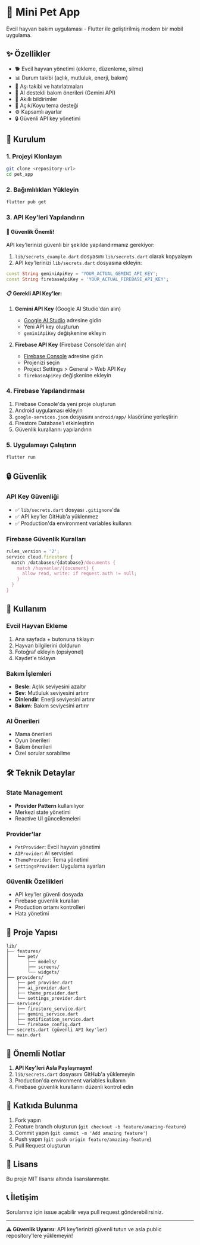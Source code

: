 # 🐾 Mini Pet App

Evcil hayvan bakım uygulaması - Flutter ile geliştirilmiş modern bir mobil uygulama.

## ✨ Özellikler

- 🐕 Evcil hayvan yönetimi (ekleme, düzenleme, silme)
- 📊 Durum takibi (açlık, mutluluk, enerji, bakım)
- 💉 Aşı takibi ve hatırlatmaları
- 🤖 AI destekli bakım önerileri (Gemini API)
- 🔔 Akıllı bildirimler
- 🎨 Açık/Koyu tema desteği
- ⚙️ Kapsamlı ayarlar
- 🔒 Güvenli API key yönetimi

## 🚀 Kurulum

### 1. Projeyi Klonlayın
```bash
git clone <repository-url>
cd pet_app
```

### 2. Bağımlılıkları Yükleyin
```bash
flutter pub get
```

### 3. API Key'leri Yapılandırın

#### 🔑 Güvenlik Önemli!
API key'lerinizi güvenli bir şekilde yapılandırmanız gerekiyor:

1. `lib/secrets_example.dart` dosyasını `lib/secrets.dart` olarak kopyalayın
2. API key'lerinizi `lib/secrets.dart` dosyasına ekleyin:

```dart
const String geminiApiKey = 'YOUR_ACTUAL_GEMINI_API_KEY';
const String firebaseApiKey = 'YOUR_ACTUAL_FIREBASE_API_KEY';
```

#### 📋 Gerekli API Key'ler:

1. **Gemini API Key** (Google AI Studio'dan alın)
   - [Google AI Studio](https://makersuite.google.com/app/apikey) adresine gidin
   - Yeni API key oluşturun
   - `geminiApiKey` değişkenine ekleyin

2. **Firebase API Key** (Firebase Console'dan alın)
   - [Firebase Console](https://console.firebase.google.com/) adresine gidin
   - Projenizi seçin
   - Project Settings > General > Web API Key
   - `firebaseApiKey` değişkenine ekleyin

### 4. Firebase Yapılandırması

1. Firebase Console'da yeni proje oluşturun
2. Android uygulaması ekleyin
3. `google-services.json` dosyasını `android/app/` klasörüne yerleştirin
4. Firestore Database'i etkinleştirin
5. Güvenlik kurallarını yapılandırın

### 5. Uygulamayı Çalıştırın
```bash
flutter run
```

## 🔒 Güvenlik

### API Key Güvenliği
- ✅ `lib/secrets.dart` dosyası `.gitignore`'da
- ✅ API key'ler GitHub'a yüklenmez
- ✅ Production'da environment variables kullanın

### Firebase Güvenlik Kuralları
```javascript
rules_version = '2';
service cloud.firestore {
  match /databases/{database}/documents {
    match /hayvanlar/{document} {
      allow read, write: if request.auth != null;
    }
  }
}
```

## 📱 Kullanım

### Evcil Hayvan Ekleme
1. Ana sayfada + butonuna tıklayın
2. Hayvan bilgilerini doldurun
3. Fotoğraf ekleyin (opsiyonel)
4. Kaydet'e tıklayın

### Bakım İşlemleri
- **Besle**: Açlık seviyesini azaltır
- **Sev**: Mutluluk seviyesini artırır
- **Dinlendir**: Enerji seviyesini artırır
- **Bakım**: Bakım seviyesini artırır

### AI Önerileri
- Mama önerileri
- Oyun önerileri
- Bakım önerileri
- Özel sorular sorabilme

## 🛠️ Teknik Detaylar

### State Management
- **Provider Pattern** kullanılıyor
- Merkezi state yönetimi
- Reactive UI güncellemeleri

### Provider'lar
- `PetProvider`: Evcil hayvan yönetimi
- `AIProvider`: AI servisleri
- `ThemeProvider`: Tema yönetimi
- `SettingsProvider`: Uygulama ayarları

### Güvenlik Özellikleri
- API key'ler güvenli dosyada
- Firebase güvenlik kuralları
- Production ortamı kontrolleri
- Hata yönetimi

## 📁 Proje Yapısı

```
lib/
├── features/
│   └── pet/
│       ├── models/
│       ├── screens/
│       └── widgets/
├── providers/
│   ├── pet_provider.dart
│   ├── ai_provider.dart
│   ├── theme_provider.dart
│   └── settings_provider.dart
├── services/
│   ├── firestore_service.dart
│   ├── gemini_service.dart
│   ├── notification_service.dart
│   └── firebase_config.dart
├── secrets.dart (güvenli API key'ler)
└── main.dart
```

## 🚨 Önemli Notlar

1. **API Key'leri Asla Paylaşmayın!**
2. `lib/secrets.dart` dosyasını GitHub'a yüklemeyin
3. Production'da environment variables kullanın
4. Firebase güvenlik kurallarını düzenli kontrol edin

## 🤝 Katkıda Bulunma

1. Fork yapın
2. Feature branch oluşturun (`git checkout -b feature/amazing-feature`)
3. Commit yapın (`git commit -m 'Add amazing feature'`)
4. Push yapın (`git push origin feature/amazing-feature`)
5. Pull Request oluşturun

## 📄 Lisans

Bu proje MIT lisansı altında lisanslanmıştır.

## 📞 İletişim

Sorularınız için issue açabilir veya pull request gönderebilirsiniz.

---

**⚠️ Güvenlik Uyarısı**: API key'lerinizi güvenli tutun ve asla public repository'lere yüklemeyin!
